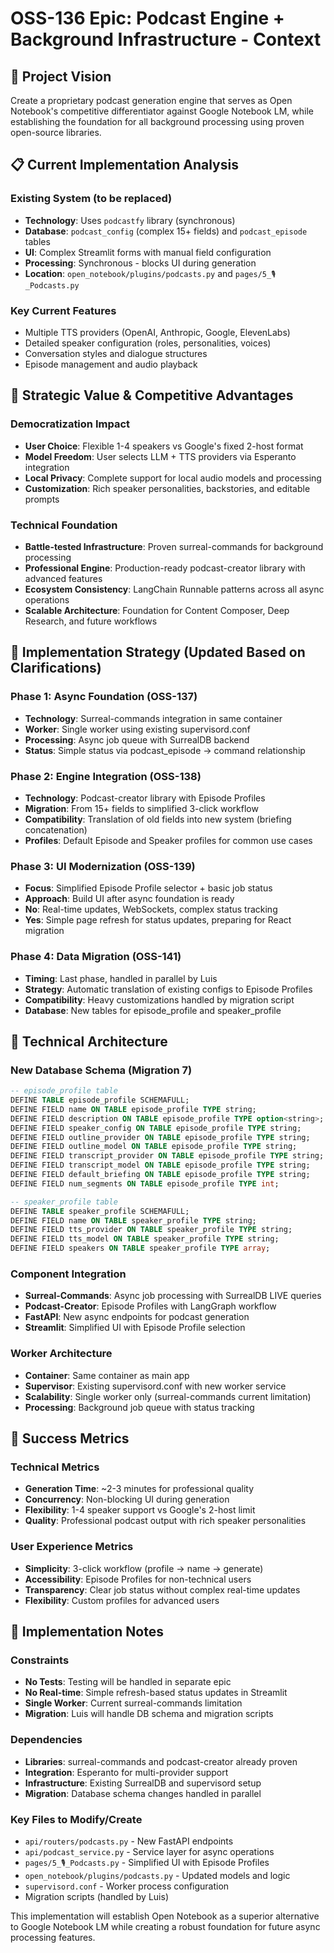 # OSS-136 Epic: Podcast Engine + Background Infrastructure - Context

## 🎯 Project Vision
Create a proprietary podcast generation engine that serves as Open Notebook's competitive differentiator against Google Notebook LM, while establishing the foundation for all background processing using proven open-source libraries.

## 📋 Current Implementation Analysis

### Existing System (to be replaced)
- **Technology**: Uses `podcastfy` library (synchronous)
- **Database**: `podcast_config` (complex 15+ fields) and `podcast_episode` tables
- **UI**: Complex Streamlit forms with manual field configuration
- **Processing**: Synchronous - blocks UI during generation
- **Location**: `open_notebook/plugins/podcasts.py` and `pages/5_🎙️_Podcasts.py`

### Key Current Features
- Multiple TTS providers (OpenAI, Anthropic, Google, ElevenLabs)
- Detailed speaker configuration (roles, personalities, voices)
- Conversation styles and dialogue structures
- Episode management and audio playback

## 🚀 Strategic Value & Competitive Advantages

### Democratization Impact
- **User Choice**: Flexible 1-4 speakers vs Google's fixed 2-host format
- **Model Freedom**: User selects LLM + TTS providers via Esperanto integration
- **Local Privacy**: Complete support for local audio models and processing
- **Customization**: Rich speaker personalities, backstories, and editable prompts

### Technical Foundation
- **Battle-tested Infrastructure**: Proven surreal-commands for background processing
- **Professional Engine**: Production-ready podcast-creator library with advanced features
- **Ecosystem Consistency**: LangChain Runnable patterns across all async operations
- **Scalable Architecture**: Foundation for Content Composer, Deep Research, and future workflows

## 🔄 Implementation Strategy (Updated Based on Clarifications)

### Phase 1: Async Foundation (OSS-137)
- **Technology**: Surreal-commands integration in same container
- **Worker**: Single worker using existing supervisord.conf
- **Processing**: Async job queue with SurrealDB backend
- **Status**: Simple status via podcast_episode → command relationship

### Phase 2: Engine Integration (OSS-138)
- **Technology**: Podcast-creator library with Episode Profiles
- **Migration**: From 15+ fields to simplified 3-click workflow
- **Compatibility**: Translation of old fields into new system (briefing concatenation)
- **Profiles**: Default Episode and Speaker profiles for common use cases

### Phase 3: UI Modernization (OSS-139)
- **Focus**: Simplified Episode Profile selector + basic job status
- **Approach**: Build UI after async foundation is ready
- **No**: Real-time updates, WebSockets, complex status tracking
- **Yes**: Simple page refresh for status updates, preparing for React migration

### Phase 4: Data Migration (OSS-141)
- **Timing**: Last phase, handled in parallel by Luis
- **Strategy**: Automatic translation of existing configs to Episode Profiles
- **Compatibility**: Heavy customizations handled by migration script
- **Database**: New tables for episode_profile and speaker_profile

## 🔧 Technical Architecture

### New Database Schema (Migration 7)
```sql
-- episode_profile table
DEFINE TABLE episode_profile SCHEMAFULL;
DEFINE FIELD name ON TABLE episode_profile TYPE string;
DEFINE FIELD description ON TABLE episode_profile TYPE option<string>;
DEFINE FIELD speaker_config ON TABLE episode_profile TYPE string;
DEFINE FIELD outline_provider ON TABLE episode_profile TYPE string;
DEFINE FIELD outline_model ON TABLE episode_profile TYPE string;
DEFINE FIELD transcript_provider ON TABLE episode_profile TYPE string;
DEFINE FIELD transcript_model ON TABLE episode_profile TYPE string;
DEFINE FIELD default_briefing ON TABLE episode_profile TYPE string;
DEFINE FIELD num_segments ON TABLE episode_profile TYPE int;

-- speaker_profile table
DEFINE TABLE speaker_profile SCHEMAFULL;
DEFINE FIELD name ON TABLE speaker_profile TYPE string;
DEFINE FIELD tts_provider ON TABLE speaker_profile TYPE string;
DEFINE FIELD tts_model ON TABLE speaker_profile TYPE string;
DEFINE FIELD speakers ON TABLE speaker_profile TYPE array;
```

### Component Integration
- **Surreal-Commands**: Async job processing with SurrealDB LIVE queries
- **Podcast-Creator**: Episode Profiles with LangGraph workflow
- **FastAPI**: New async endpoints for podcast generation
- **Streamlit**: Simplified UI with Episode Profile selection

### Worker Architecture
- **Container**: Same container as main app
- **Supervisor**: Existing supervisord.conf with new worker service
- **Scalability**: Single worker only (surreal-commands current limitation)
- **Processing**: Background job queue with status tracking

## 🎯 Success Metrics

### Technical Metrics
- **Generation Time**: ~2-3 minutes for professional quality
- **Concurrency**: Non-blocking UI during generation
- **Flexibility**: 1-4 speaker support vs Google's 2-host limit
- **Quality**: Professional podcast output with rich speaker personalities

### User Experience Metrics
- **Simplicity**: 3-click workflow (profile → name → generate)
- **Accessibility**: Episode Profiles for non-technical users
- **Transparency**: Clear job status without complex real-time updates
- **Flexibility**: Custom profiles for advanced users

## 📝 Implementation Notes

### Constraints
- **No Tests**: Testing will be handled in separate epic
- **No Real-time**: Simple refresh-based status updates in Streamlit
- **Single Worker**: Current surreal-commands limitation
- **Migration**: Luis will handle DB schema and migration scripts

### Dependencies
- **Libraries**: surreal-commands and podcast-creator already proven
- **Integration**: Esperanto for multi-provider support
- **Infrastructure**: Existing SurrealDB and supervisord setup
- **Migration**: Database schema changes handled in parallel

### Key Files to Modify/Create
- `api/routers/podcasts.py` - New FastAPI endpoints
- `api/podcast_service.py` - Service layer for async operations
- `pages/5_🎙️_Podcasts.py` - Simplified UI with Episode Profiles
- `open_notebook/plugins/podcasts.py` - Updated models and logic
- `supervisord.conf` - Worker process configuration
- Migration scripts (handled by Luis)

This implementation will establish Open Notebook as a superior alternative to Google Notebook LM while creating a robust foundation for future async processing features.